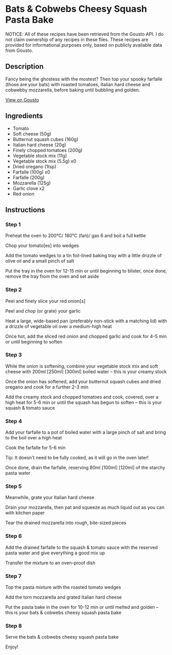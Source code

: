 # Bats & Cobwebs Cheesy Squash Pasta Bake 

NOTICE: All of these recipes have been retrieved from the Gousto API. I do not claim ownership of any recipes in these files. These recipes are provided for informational purposes only, based on publicly available data from Gousto.

## Description

Fancy being the ghostess with the mostest? Then top your spooky farfalle (those are your bats) with roasted tomatoes, Italian hard cheese and cobwebby mozzarella, before baking until bubbling and golden. 

[View on Gousto](https://www.gousto.co.uk/recipes/cookbook/bats-cobwebs-cheesy-squash-pasta-bake)

## Ingredients

- Tomato
- Soft cheese (50g)
- Butternut squash cubes (160g)
- Italian hard cheese (20g)
- Finely chopped tomatoes (200g)
- Vegetable stock mix (11g)
- Vegetable stock mix (5.5g) x0
- Dried oregano (1tsp)
- Farfalle (100g) x0
- Farfalle (200g)
- Mozzarella (125g)
- Garlic clove x2
- Red onion

## Instructions


### Step 1

Preheat the oven to 200°C/ 180°C (fan)/ gas 6 and boil a full kettle

Chop your tomato[es] into wedges

Add the tomato wedges to a tin foil-lined baking tray with a little drizzle of olive oil and a small pinch of salt

Put the tray in the oven for 12-15 min or until beginning to blister, once done, remove the tray from the oven and set aside


### Step 2

Peel and finely slice your red onion[s]

Peel and chop (or grate) your garlic

Heat a large, wide-based pan (preferably non-stick with a matching lid) with a drizzle of vegetable oil over a medium-high heat

Once hot, add the sliced red onion and chopped garlic and cook for 4-5 min or until beginning to soften


### Step 3

While the onion is softening, combine your vegetable stock mix and soft cheese with 200ml <span class="text-purple">[250ml]</span> <span class="text-danger">[300ml] </span>boiled water – this is your creamy stock

Once the onion has softened, add your butternut squash cubes and dried oregano and cook for a further 2-3 min

Add the creamy stock and chopped tomatoes and cook, covered, over a high heat for 5-6 min or until the squash has begun to soften – this is your squash & tomato sauce


### Step 4

Add your farfalle to a pot of boiled water with a large pinch of salt and bring to the boil over a high heat

Cook the farfalle for 5-6 min

Tip: It doesn't need to be fully cooked, as it will go in the oven later!

Once done, drain the farfalle, reserving 80ml <span class="text-purple">[100ml]</span> <span class="text-danger">[120ml]</span> of the starchy pasta water


### Step 5

Meanwhile, grate your Italian hard cheese

Drain your mozzarella, then pat and squeeze as much liquid out as you can with kitchen paper

Tear the drained mozzarella into rough, bite-sized pieces


### Step 6

Add the drained farfalle to the squash & tomato sauce with the reserved pasta water and give everything a good mix up

Transfer the mixture to an oven-proof dish


### Step 7

Top the pasta mixture with the roasted tomato wedges

Add the torn mozzarella and grated Italian hard cheese 

Put the pasta bake in the oven for 10-12 min or until melted and golden – this is your bats & cobwebs cheesy squash pasta bake

### Step 8

Serve the bats & cobwebs cheesy squash pasta bake

Enjoy!

